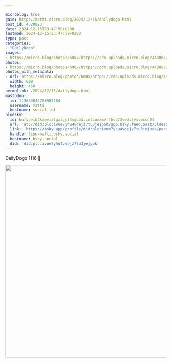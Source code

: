 ```yaml
---

microblog: true
guid: http://matti.micro.blog/2024/12/15/dailydogo.html
post_id: 4520023
date: 2024-12-15T23:47:58+0200
lastmod: 2024-12-15T23:47:59+0200
type: post
categories:
- "DailyDogo"
images:
- https://micro.blog/photos/600x/https://cdn.uploads.micro.blog/44388/2024/6c37a3fa7cf84ea18ff93c8c7e6775f7.jpg
photos:
- https://micro.blog/photos/600x/https://cdn.uploads.micro.blog/44388/2024/6c37a3fa7cf84ea18ff93c8c7e6775f7.jpg
photos_with_metadata:
- url: https://micro.blog/photos/600x/https://cdn.uploads.micro.blog/44388/2024/6c37a3fa7cf84ea18ff93c8c7e6775f7.jpg
  width: 600
  height: 450
permalink: /2024/12/15/dailydogo.html
mastodon:
  id: 113659042768987104
  username: matti
  hostname: social.lol
bluesky:
  id: bafyreib4kmeviztgxlgpt4sgdb3lin4cumzmvffbso73swdqfvsvwcce24
  url: 'at://did:plc:ivue7yhu4vdejz7tu3jejpok/app.bsky.feed.post/3ldes6tpv222y'
  link: 'https://bsky.app/profile/did:plc:ivue7yhu4vdejz7tu3jejpok/post/3ldes6tpv222y'
  handle: finn-matti.bsky.social
  hostname: bsky.social
  did: 'did:plc:ivue7yhu4vdejz7tu3jejpok'
---
```

DailyDogo 1116 🐶

<img src="https://micro.blog/photos/600x/https://blog.martin-haehnel.de/uploads/2024/6c37a3fa7cf84ea18ff93c8c7e6775f7.jpg" width="600" alt="" />
